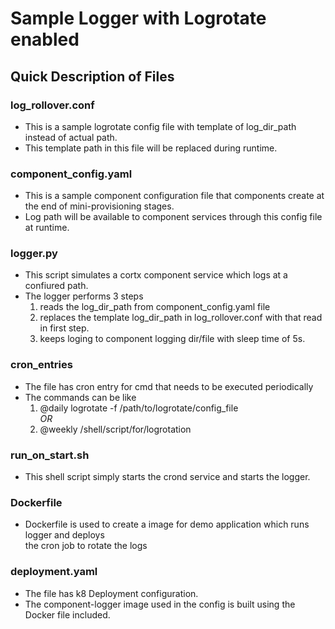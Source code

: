 # Sample Logger with Logrotate enabled

## Quick Description of Files

### log_rollover.conf
- This is a sample logrotate config file with template of log_dir_path instead of actual path.
- This template path in this file will be replaced during runtime.

### component_config.yaml
- This is a sample component configuration file that components create at the end of mini-provisioning stages.
- Log path will be available to component services through this config file at runtime.

### logger.py
- This script simulates a cortx component service which logs at a confiured path.
- The logger performs 3 steps
  1. reads the log_dir_path from component_config.yaml file
  2. replaces the template log_dir_path in log_rollover.conf with that read in first step.
  3. keeps loging to component logging dir/file with sleep time of 5s. 

### cron_entries
- The file has cron entry for cmd that needs to be executed periodically
- The commands can be like
  1. @daily logrotate -f /path/to/logrotate/config_file\
     *OR*
  2. @weekly /shell/script/for/logrotation

### run_on_start.sh
- This shell script simply starts the crond service and starts the logger.

### Dockerfile
- Dockerfile is used to create a image for demo application which runs logger and deploys\
  the cron job to rotate the logs

### deployment.yaml
- The file has k8 Deployment configuration.
- The component-logger image used in the config is built using the Docker file included.

